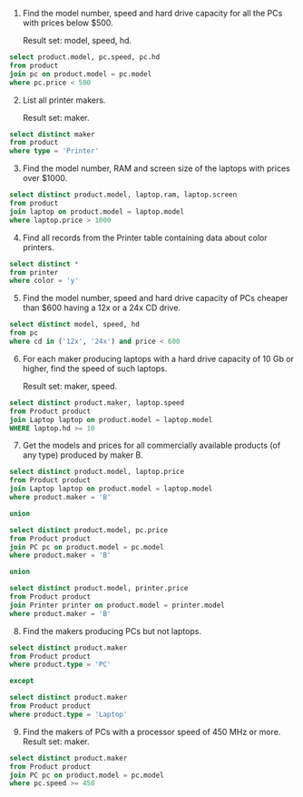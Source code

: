 1.  Find the model number, speed and hard drive capacity for all the PCs with prices below $500.

    Result set: model, speed, hd.

```sql
select product.model, pc.speed, pc.hd
from product
join pc on product.model = pc.model
where pc.price < 500
```

2. List all printer makers.

   Result set: maker.

```sql
select distinct maker
from product
where type = 'Printer'
```

3. Find the model number, RAM and screen size of the laptops with prices over $1000.

```sql
select distinct product.model, laptop.ram, laptop.screen
from product
join laptop on product.model = laptop.model
where laptop.price > 1000
```

4. Find all records from the Printer table containing data about color printers.

```sql
select distinct *
from printer
where color = 'y'
```

5. Find the model number, speed and hard drive capacity of PCs cheaper than $600 having a 12x or a 24x CD drive.

```sql
select distinct model, speed, hd
from pc
where cd in ('12x', '24x') and price < 600
```

6. For each maker producing laptops with a hard drive capacity of 10 Gb or higher, find the speed of such laptops.

   Result set: maker, speed.

```sql
select distinct product.maker, laptop.speed
from Product product
join Laptop laptop on product.model = laptop.model
WHERE laptop.hd >= 10
```

7. Get the models and prices for all commercially available products (of any type) produced by maker B.

```sql
select distinct product.model, laptop.price
from Product product
join Laptop laptop on product.model = laptop.model
where product.maker = 'B'

union

select distinct product.model, pc.price
from Product product
join PC pc on product.model = pc.model
where product.maker = 'B'

union

select distinct product.model, printer.price
from Product product
join Printer printer on product.model = printer.model
where product.maker = 'B'
```

8. Find the makers producing PCs but not laptops.

```sql
select distinct product.maker
from Product product
where product.type = 'PC'

except

select distinct product.maker
from Product product
where product.type = 'Laptop'
```

9. Find the makers of PCs with a processor speed of 450 MHz or more. Result set: maker.

```sql
select distinct product.maker
from Product product
join PC pc on product.model = pc.model
where pc.speed >= 450
```
